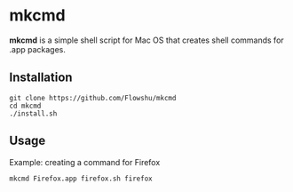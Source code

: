 # mkcmd

**mkcmd** is a simple shell script for Mac OS that creates shell commands for .app packages.

## Installation
```
git clone https://github.com/Flowshu/mkcmd
cd mkcmd
./install.sh
```

## Usage

Example: creating a command for Firefox

```
mkcmd Firefox.app firefox.sh firefox
```